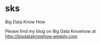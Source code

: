 sks
===

Big Data Know How

Please find my blog on Big Data Knowhow at http://bigdataknowhow.weebly.com
